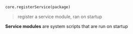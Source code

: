 ```python

core.registerService(package)

```

> register a service module, ran on startup

**Service modules** are system scripts that are run on startup